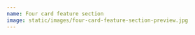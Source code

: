 ```yaml
---
name: Four card feature section
image: static/images/four-card-feature-section-preview.jpg
---
```


